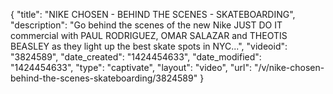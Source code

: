 {
    "title": "NIKE CHOSEN - BEHIND THE SCENES - SKATEBOARDING",
    "description": "Go behind the scenes of the new Nike JUST DO IT commercial with PAUL RODRIGUEZ, OMAR SALAZAR and THEOTIS BEASLEY as they light up the best skate spots in NYC...",
    "videoid": "3824589",
    "date_created": "1424454633",
    "date_modified": "1424454633",
    "type": "captivate",
    "layout": "video",
    "url": "\/v\/nike-chosen-behind-the-scenes-skateboarding\/3824589"
}